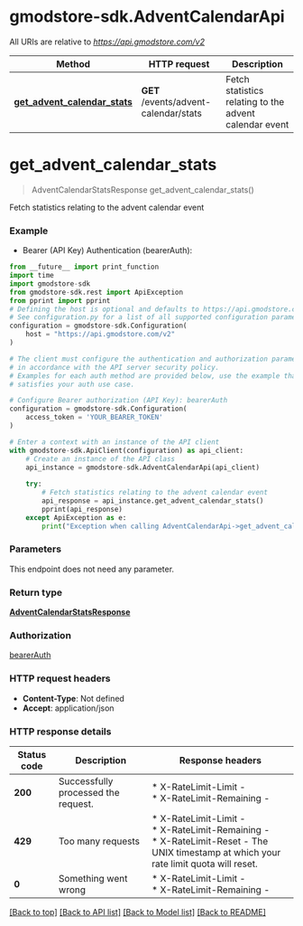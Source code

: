 # gmodstore-sdk.AdventCalendarApi

All URIs are relative to *https://api.gmodstore.com/v2*

Method | HTTP request | Description
------------- | ------------- | -------------
[**get_advent_calendar_stats**](AdventCalendarApi.md#get_advent_calendar_stats) | **GET** /events/advent-calendar/stats | Fetch statistics relating to the advent calendar event


# **get_advent_calendar_stats**
> AdventCalendarStatsResponse get_advent_calendar_stats()

Fetch statistics relating to the advent calendar event

### Example

* Bearer (API Key) Authentication (bearerAuth):
```python
from __future__ import print_function
import time
import gmodstore-sdk
from gmodstore-sdk.rest import ApiException
from pprint import pprint
# Defining the host is optional and defaults to https://api.gmodstore.com/v2
# See configuration.py for a list of all supported configuration parameters.
configuration = gmodstore-sdk.Configuration(
    host = "https://api.gmodstore.com/v2"
)

# The client must configure the authentication and authorization parameters
# in accordance with the API server security policy.
# Examples for each auth method are provided below, use the example that
# satisfies your auth use case.

# Configure Bearer authorization (API Key): bearerAuth
configuration = gmodstore-sdk.Configuration(
    access_token = 'YOUR_BEARER_TOKEN'
)

# Enter a context with an instance of the API client
with gmodstore-sdk.ApiClient(configuration) as api_client:
    # Create an instance of the API class
    api_instance = gmodstore-sdk.AdventCalendarApi(api_client)
    
    try:
        # Fetch statistics relating to the advent calendar event
        api_response = api_instance.get_advent_calendar_stats()
        pprint(api_response)
    except ApiException as e:
        print("Exception when calling AdventCalendarApi->get_advent_calendar_stats: %s\n" % e)
```

### Parameters
This endpoint does not need any parameter.

### Return type

[**AdventCalendarStatsResponse**](AdventCalendarStatsResponse.md)

### Authorization

[bearerAuth](../README.md#bearerAuth)

### HTTP request headers

 - **Content-Type**: Not defined
 - **Accept**: application/json

### HTTP response details
| Status code | Description | Response headers |
|-------------|-------------|------------------|
**200** | Successfully processed the request. |  * X-RateLimit-Limit -  <br>  * X-RateLimit-Remaining -  <br>  |
**429** | Too many requests |  * X-RateLimit-Limit -  <br>  * X-RateLimit-Remaining -  <br>  * X-RateLimit-Reset - The UNIX timestamp at which your rate limit quota will reset. <br>  |
**0** | Something went wrong |  * X-RateLimit-Limit -  <br>  * X-RateLimit-Remaining -  <br>  |

[[Back to top]](#) [[Back to API list]](../README.md#documentation-for-api-endpoints) [[Back to Model list]](../README.md#documentation-for-models) [[Back to README]](../README.md)

